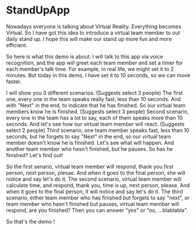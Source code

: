 # StandUpApp

Nowadays everyone is talking about Virtual Reality. Everything becomes Virtual. So I have got this idea to introduce a virtual team member to out daily stand up. I hope this will make our stand up more fun and more efficient.

So here is what this demo is about: I will talk to this app via voice recognition, and the app will greet each team member and set a timer for each member's talk time. 
For example, in real life, we might set it to 2 minutes. But today in this demo, I have set it to 10 seconds, so we can move faster.

I will show you 3 different scenarios. 
(Suggests select 3 people) The first one, every one in the team speaks really fast, less than 10 seconds. And with "Next" in the end, to indicate that he has finished. So our virtual team members know he is finished. 
(Suggests select 3 people) Second scenario, every one in the team has a lot to say, each of them speaks more than 10 seconds. And let's see how our virtual team member will react. 
(Suggests select 2 people) Third scenario, one team member speaks fast, less than 10 seconds, but he forgets to say "Next" in the end, so our virtual team member doesn't know he is finished. Let's see what will happen. 
And another team member who hasn't finished, but he pauses. So has he finished? Let's find out! 

So the first senario, virtual team member will respond, thank you first person, next person, plesae. And when it goes to the final person, she will notice and say let's do it. 
The second scenario, virtual team member will calculate time, and respond, thank you, time is up, next person, please. And when it goes to the final person, it will notice and say let's do it. 
The third scenario, either team member who has finished but forgets to say "next", or team member who hasn't finished but pauses, virtual team member will respond, are you finished? Then you can answer "yes" or "no, ...blablabla".

So that's the demo !

